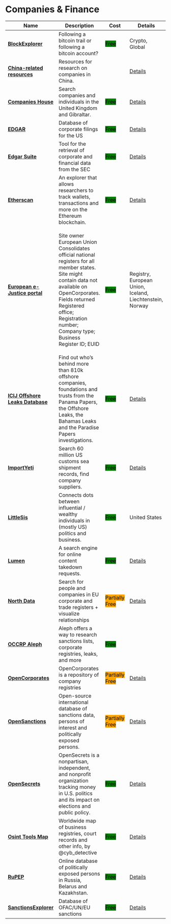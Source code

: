 # Companies & Finance

| Name | Description | Cost | Details |
| --- | --- | --- | --- |
| [**BlockExplorer**](https://blockexplorer.com/) | Following a bitcoin trail or following a bitcoin account? | <mark style="background-color:green;">Free</mark> | Crypto, Global |
| [**China-related resources**](https://bellingcat.gitbook.io/toolkit/more/all-tools/china-related-resources) | Resources for research on companies in China. |  | [Details](../../tools/china-related-resources/README.md) |
| [**Companies House**](http://beta.companieshouse.gov.uk/) | Search companies and individuals in the United Kingdom and Gibraltar. | <mark style="background-color:green;">Free</mark> | [Details](../../tools/companies-house/README.md) |
| [**EDGAR**](https://www.sec.gov/edgar/search/) | Database of corporate filings for the US | <mark style="background-color:green;">Free</mark> | [Details](../../tools/edgar/README.md) |
| [**Edgar Suite**](https://github.com/bellingcat/EDGAR) | Tool for the retrieval of corporate and financial data from the SEC | <mark style="background-color:green;">Free</mark> | [Details](../../tools/edgar-suite/README.md) |
| [**Etherscan**](https://etherscan.io/) | An explorer that allows researchers to track wallets, transactions and more on the Ethereum blockchain. | <mark style="background-color:green;">Free</mark> | [Details](../../tools/etherscan/README.md) |
| [**European e-Justice portal**](https://e-justice.europa.eu/home.do?action=home) | <p>Site owner European Union<br>Consolidates official national registers for all member states.<br>Site might contain data not available on OpenCorporates.<br>Fields returned Registered office; Registration number; Company type; Business Register ID; EUID</p> | <mark style="background-color:green;">Free</mark> | Registry, European Union, Iceland, Liechtenstein, Norway |
| [**ICIJ Offshore Leaks Database**](http://offshoreleaks.icij.org/) | Find out who’s behind more than 810k offshore companies, foundations and trusts from the Panama Papers, the Offshore Leaks, the Bahamas Leaks and the Paradise Papers investigations. | <mark style="background-color:green;">Free</mark> | [Details](../../tools/icij-offshore-leaks-database/README.md) |
| [**ImportYeti**](https://www.importyeti.com/) | Search 60 million US customs sea shipment records, find company suppliers. | <mark style="background-color:green;">Free</mark> | [Details](../../tools/importyeti/README.md) |
| [**LittleSis**](https://littlesis.org/database) | Connects dots between influential / wealthy individuals in (mostly US) politics and business. | <mark style="background-color:green;">Free</mark> | United States |
| [**Lumen**](https://lumendatabase.org/) | A search engine for online content takedown requests. | <mark style="background-color:green;">Free</mark> | [Details](../../tools/lumen/README.md) |
| [**North Data**](https://www.northdata.com/) | Search for people and companies in EU corporate and trade registers + visualize relationships | <mark style="background-color:orange;">Partially Free</mark> | [Details](../../tools/north-data/README.md) |
| [**OCCRP Aleph**](https://aleph.occrp.org/) | Aleph offers a way to research sanctions lists, corporate registries, leaks, and more | <mark style="background-color:green;">Free</mark> |  |
| [**OpenCorporates**](https://opencorporates.com/) | OpenCorporates is a repository of company registries | <mark style="background-color:orange;">Partially Free</mark> | [Details](../../tools/opencorporates/README.md) |
| [**OpenSanctions**](https://www.opensanctions.org/) | Open-source international database of sanctions data, persons of interest and politically exposed persons. | <mark style="background-color:orange;">Partially Free</mark> | [Details](../../tools/opensanctions/README.md) |
| [**OpenSecrets**](https://www.opensecrets.org/) | OpenSecrets is a nonpartisan, independent, and nonprofit organization tracking money in U.S. politics and its impact on elections and public policy. | <mark style="background-color:green;">Free</mark> | [Details](../../tools/opensecrets/README.md) |
| [**Osint Tools Map**](https://cybdetective.com/osintmap/) | Worldwide map of business registries, court records and other info, by @cyb\_detective | <mark style="background-color:green;">Free</mark> | [Details](../../tools/osint-tools-map/README.md) |
| [**RuPEP**](https://rupep.org/en/) | Online database of politically exposed persons in Russia, Belarus and Kazakhstan. | <mark style="background-color:green;">Free</mark> | [Details](../../tools/rupep/README.md) |
| [**SanctionsExplorer**](https://sanctionsexplorer.org/) | Database of OFAC/UN/EU sanctions | <mark style="background-color:green;">Free</mark> | [Details](../../tools/sanctionsexplorer/README.md) |